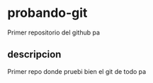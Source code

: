 # probando-git
Primer repositorio del github pa

## descripcion
Primer repo donde pruebi bien el git de todo pa
